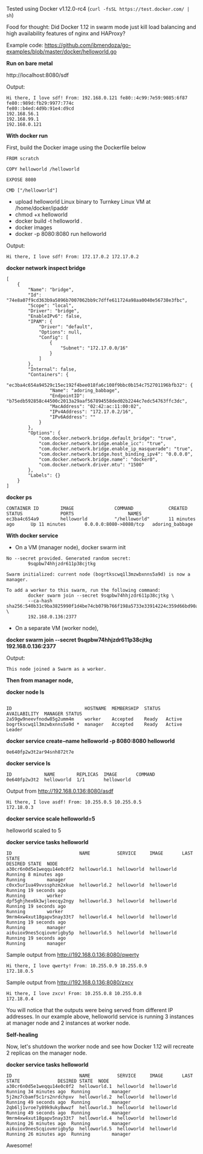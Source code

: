 Tested using Docker v1.12.0-rc4 (```curl -fsSL https://test.docker.com/ | sh```)

Food for thought: Did Docker 1.12 in swarm mode just kill load balancing and high availability features of nginx and HAProxy?

Example code: https://github.com/ibmendoza/go-examples/blob/master/docker/helloworld.go

**Run on bare metal**

http://localhost:8080/sdf

Output:

```
Hi there, I love sdf! From: 192.168.0.121 fe80::4c99:7e59:9085:6f87 
fe80::989d:fb29:9977:774c 
fe80::b4ed:4d9b:91e4:d9cd 
192.168.56.1 
192.168.99.1 
192.168.0.121 
```

**With docker run**

First, build the Docker image using the Dockerfile below

```
FROM scratch

COPY helloworld /helloworld

EXPOSE 8080

CMD ["/helloworld"]
```

- upload helloworld Linux binary to Turnkey Linux VM at /home/docker/ipaddr
- chmod +x helloworld
- docker build -t helloworld .
- docker images
- docker -p 8080:8080 run helloworld

Output:

```
Hi there, I love sdf! From: 172.17.0.2 172.17.0.2 
```

**docker network inspect bridge**

```
[
    {
        "Name": "bridge",
        "Id": "74e8a07f9cd363b9a5896b7007062bb9c7dffe611724a98aa0040e56738e3fbc",
        "Scope": "local",
        "Driver": "bridge",
        "EnableIPv6": false,
        "IPAM": {
            "Driver": "default",
            "Options": null,
            "Config": [
                {
                    "Subnet": "172.17.0.0/16"
                }
            ]
        },
        "Internal": false,
        "Containers": {
            "ec3ba4c654a94529c15ec192f4bee018fa6c108f9bbc0b154c752701196bfb32": {
                "Name": "adoring_babbage",
                "EndpointID": "b75edb592858c44500c2013a29aaf567894558ded02b2244c7edc54763ffc3dc",
                "MacAddress": "02:42:ac:11:00:02",
                "IPv4Address": "172.17.0.2/16",
                "IPv6Address": ""
            }
        },
        "Options": {
            "com.docker.network.bridge.default_bridge": "true",
            "com.docker.network.bridge.enable_icc": "true",
            "com.docker.network.bridge.enable_ip_masquerade": "true",
            "com.docker.network.bridge.host_binding_ipv4": "0.0.0.0",
            "com.docker.network.bridge.name": "docker0",
            "com.docker.network.driver.mtu": "1500"
        },
        "Labels": {}
    }
]
```

**docker ps**

```
CONTAINER ID        IMAGE               COMMAND             CREATED             STATUS              PORTS                    NAMES
ec3ba4c654a9        helloworld          "/helloworld"       11 minutes ago      Up 11 minutes       0.0.0.0:8080->8080/tcp   adoring_babbage
```

**With docker service**

- On a VM (manager node), docker swarm init

```
No --secret provided. Generated random secret:
        9sqpbw74hhjzdr611p38cjtkg

Swarm initialized: current node (bogrtkscwq1l3mzwbxnns5a9d) is now a manager.

To add a worker to this swarm, run the following command:
        docker swarm join --secret 9sqpbw74hhjzdr611p38cjtkg \
        --ca-hash sha256:540b31c9ba3825990f1d4be74cb079b766f198a5733e33914224c359d66bd90a \
        192.168.0.136:2377
```

- On a separate VM (worker node), 

**docker swarm join --secret 9sqpbw74hhjzdr611p38cjtkg 192.168.0.136:2377**

Output:

```
This node joined a Swarm as a worker.
```

**Then from manager node,**

**docker node ls**

```

ID                           HOSTNAME  MEMBERSHIP  STATUS  AVAILABILITY  MANAGER STATUS
2a59gw9neevfnodw85g2umm4m    worker    Accepted    Ready   Active
bogrtkscwq1l3mzwbxnns5a9d *  manager   Accepted    Ready   Active        Leader
```

**docker service create –name helloworld -p 8080:8080 helloworld**

```
0e640fp2w3t2ar94snh872t7e
```

**docker service ls**

```
ID            NAME        REPLICAS  IMAGE       COMMAND
0e640fp2w3t2  helloworld  1/1       helloworld
```

Output from http://192.168.0.136:8080/asdf

```
Hi there, I love asdf! From: 10.255.0.5 10.255.0.5 
172.18.0.3 
```

**docker service scale helloworld=5**

helloworld scaled to 5

**docker service tasks helloworld**

```
ID                         NAME          SERVICE     IMAGE       LAST STATE                                                                                                                           DESIRED STATE  NODE
a30cr6n0d5e1weqqu14e0c0f2  helloworld.1  helloworld  helloworld  Running 8 minutes ago                                                                                                                Running        manager
c0xx5ur1ua49vvssphzm2xkue  helloworld.2  helloworld  helloworld  Running 19 seconds ago                                                                                                               Running        worker
dpf5ghjhex6k3wjleecqy2ngy  helloworld.3  helloworld  helloworld  Running 19 seconds ago                                                                                                               Running        worker
9mrm4xw4xut18gapv5nay33t7  helloworld.4  helloworld  helloworld  Running 19 seconds ago                                                                                                               Running        manager
ai6uiox9nes5cqiovmrigby5p  helloworld.5  helloworld  helloworld  Running 19 seconds ago                                                                                                               Running        manager
```

Sample output from http://192.168.0.136:8080/qwerty

```
Hi there, I love qwerty! From: 10.255.0.9 10.255.0.9 
172.18.0.5
```

Sample output from http://192.168.0.136:8080/zxcv

```
Hi there, I love zxcv! From: 10.255.0.8 10.255.0.8 
172.18.0.4
```

You will notice that the outputs were being served from different IP addresses. In our example above, helloworld service is running 3 instances at manager node and 2 instances at worker node.

**Self-healing**

Now, let's shutdown the worker node and see how Docker 1.12 will recreate 2 replicas on the manager node.

**docker service tasks helloworld**

```
ID                         NAME          SERVICE     IMAGE       LAST STATE              DESIRED STATE  NODE
a30cr6n0d5e1weqqu14e0c0f2  helloworld.1  helloworld  helloworld  Running 34 minutes ago  Running        manager
5j2mz7cbamf5c1rs2nrdchpxv  helloworld.2  helloworld  helloworld  Running 49 seconds ago  Running        manager
2qb6lj1vroe7y89k9uky8wwzf  helloworld.3  helloworld  helloworld  Running 49 seconds ago  Running        manager
9mrm4xw4xut18gapv5nay33t7  helloworld.4  helloworld  helloworld  Running 26 minutes ago  Running        manager
ai6uiox9nes5cqiovmrigby5p  helloworld.5  helloworld  helloworld  Running 26 minutes ago  Running        manager
```

Awesome!
